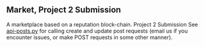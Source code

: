 ## Market, Project 2 Submission
A marketplace based on a reputation block-chain. Project 2 Submission
See [api-posts.py](api-posts.py) for calling create and update post
requests (email us if you encounter issues, or make POST requests in some other
manner).
